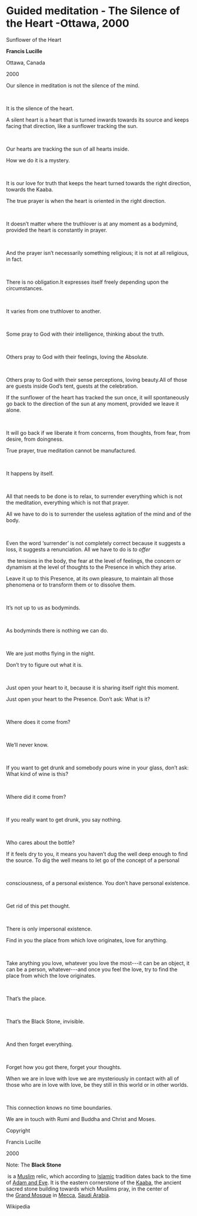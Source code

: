 # Guided meditation - The Silence of the Heart -Ottawa, 2000

Sunflower of the Heart

**Francis Lucille**

Ottawa, Canada

2000

Our silence in meditation is not the silence of the mind.

&nbsp;&nbsp;

It is the silence of the heart.

A silent heart is a heart that is turned inwards towards its source and keeps facing that direction, like a sunflower tracking the sun.

&nbsp;&nbsp;

Our hearts are tracking the sun of all hearts inside.

How we do it is a mystery.

&nbsp;&nbsp;

It is our love for truth that keeps the heart turned towards the right direction, towards the Kaaba.

The true prayer is when the heart is oriented in the right direction.

&nbsp;&nbsp;

It doesn&rsquo;t matter where the truthlover is at any moment as a bodymind, provided the heart is constantly in prayer.

&nbsp;&nbsp;

And the prayer isn&rsquo;t necessarily something religious; it is not at all religious, in fact.

&nbsp;&nbsp;

There is no obligation.It expresses itself freely depending upon the circumstances.

&nbsp;&nbsp;

It varies from one truthlover to another.

&nbsp;&nbsp;

Some pray to God with their intelligence, thinking about the truth.

&nbsp;&nbsp;

Others pray to God with their feelings, loving the Absolute.

&nbsp;&nbsp;

Others pray to God with their sense perceptions, loving beauty.All of those are guests inside God&rsquo;s tent, guests at the celebration.

If the sunflower of the heart has tracked the sun once, it will spontaneously go back to the direction of the sun at any moment, provided we leave it alone.

&nbsp;&nbsp;

It will go back if we liberate it from concerns, from thoughts, from fear, from desire, from doingness.

True prayer, true meditation cannot be manufactured.

&nbsp;&nbsp;

It happens by itself.

&nbsp;&nbsp;

All that needs to be done is to relax, to surrender everything which is not the meditation, everything which is not that prayer.

All we have to do is to surrender the useless agitation of the mind and of the body.

&nbsp;&nbsp;

Even the word &lsquo;surrender&rsquo; is not completely correct because it suggests a loss, it suggests a renunciation. All we have to do is&nbsp;_to offer_

&nbsp;the tensions in the body, the fear at the level of feelings, the concern or dynamism at the level of thoughts to the Presence in which they arise.

Leave it up to this Presence, at its own pleasure, to maintain all those phenomena or to transform them or to dissolve them.

&nbsp;&nbsp;

It&rsquo;s not up to us as bodyminds.

&nbsp;&nbsp;

As bodyminds there is nothing we can do.

&nbsp;&nbsp;

We are just moths flying in the night.

Don&rsquo;t try to figure out what it is.

&nbsp;&nbsp;

Just open your heart to it, because it is sharing itself right this moment.

Just open your heart to the Presence. Don&rsquo;t ask: What is it?

&nbsp;&nbsp;

Where does it come from?

&nbsp;&nbsp;

We&rsquo;ll never know.

&nbsp;&nbsp;

If you want to get drunk and somebody pours wine in your glass, don&rsquo;t ask: What kind of wine is this?

&nbsp;&nbsp;

Where did it come from?

&nbsp;&nbsp;

If you really want to get drunk, you say nothing.

&nbsp;&nbsp;

Who cares about the bottle?

If it feels dry to you, it means you haven&rsquo;t dug the well deep enough to find the source. To dig the well means to let go of the concept of a personal

&nbsp;&nbsp;

consciousness, of a personal existence. You don&rsquo;t have personal existence.

&nbsp;&nbsp;

Get rid of this pet thought.

&nbsp;&nbsp;

There is only impersonal existence.

Find in you the place from which love originates, love for anything.

&nbsp;&nbsp;

Take anything you love, whatever you love the most---it can be an object, it can be a person, whatever---and once you feel the love, try to find the place from which the love originates.

&nbsp;&nbsp;

That&rsquo;s the place.

&nbsp;&nbsp;

That&rsquo;s the Black Stone, invisible.

&nbsp;&nbsp;

And then forget everything.

&nbsp;&nbsp;

Forget how you got there, forget your thoughts.

When we are in love with love we are mysteriously in contact with all of those who are in love with love, be they still in this world or in other worlds.

&nbsp;&nbsp;

This connection knows no time boundaries.

We are in touch with Rumi and Buddha and Christ and Moses.

Copyright

Francis Lucille

2000

Note: The&nbsp;**Black Stone**

&nbsp;is a&nbsp;[Muslim](http://web.archive.org/web/20100911085016/http://en.wikipedia.org/wiki/Muslim)&nbsp;relic, which according to&nbsp;[Islamic](http://web.archive.org/web/20100911085016/http://en.wikipedia.org/wiki/Islam)&nbsp;tradition dates back to the time of&nbsp;[Adam and Eve](http://web.archive.org/web/20100911085016/http://en.wikipedia.org/wiki/Adam_and_Eve). It is the eastern cornerstone of the&nbsp;[Kaaba](http://web.archive.org/web/20100911085016/http://en.wikipedia.org/wiki/Kaaba), the ancient sacred stone building towards which Muslims pray, in the center of the&nbsp;[Grand Mosque](http://web.archive.org/web/20100911085016/http://en.wikipedia.org/wiki/Masjid_al-Haram)&nbsp;in&nbsp;[Mecca](http://web.archive.org/web/20100911085016/http://en.wikipedia.org/wiki/Mecca),&nbsp;[Saudi Arabia](http://web.archive.org/web/20100911085016/http://en.wikipedia.org/wiki/Saudi_Arabia).

Wikipedia

